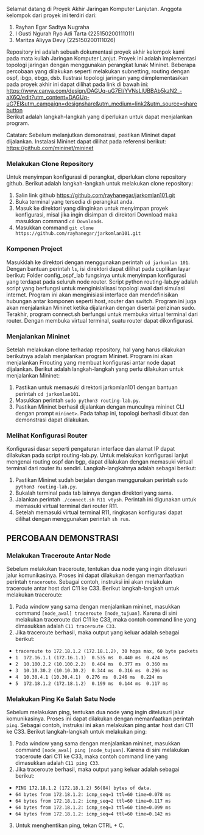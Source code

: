 Selamat datang di Proyek Akhir Jaringan Komputer Lanjutan. Anggota kelompok dari proyek ini terdiri dari:
1. Rayhan Egar Sadtya Nugraha
2. I Gusti Ngurah Ryo Adi Tarta (225150200111011)
3. Maritza Aliyya Devy (225150200111026)

Repository ini adalah sebuah dokumentasi proyek akhir kelompok kami pada mata kuliah Jaringan Komputer Lanjut. Proyek ini adalah implementasi topologi jaringan dengan menggunakan perangkat lunak Mininet. Beberapa percobaan yang dilakukan seperti melakukan subnetting, routing dengan ospf, ibgp, ebgp, dsb. Ilustrasi topologi jaringan yang diimplementasikan pada proyek akhir ini dapat dilihat pada link di bawah ini:
https://www.canva.com/design/DAGUq-uG7EI/YVNsLlUBBAb5kzN2_-aX6Q/edit?utm_content=DAGUq-uG7EI&utm_campaign=designshare&utm_medium=link2&utm_source=sharebutton  
Berikut adalah langkah-langkah yang diperlukan untuk dapat menjalankan program. 

Catatan: Sebelum melanjutkan demonstrasi, pastikan Mininet dapat dijalankan. Instalasi Mininet dapat dilihat pada referensi berikut:
https://github.com/mininet/mininet

### Melakukan Clone Repository
Untuk menyimpan konfigurasi di perangkat, diperlukan clone repository github. Berikut adalah langkah-langkah untuk melakukan clone repository:
1. Salin link github https://github.com/rayhanegar/jarkomlan101.git
2. Buka terminal yang tersedia di perangkat anda.
3. Masuk ke direktori yang diinginkan untuk menyimpan proyek konfigurasi, misal jika ingin disimpan di direktori Download maka masukkan command `cd Downloads`.
4. Masukkan command `git clone https://github.com/rayhanegar/jarkomlan101.git`

### Komponen Project
Masukklah ke direktori dengan menggunakan perintah `cd jarkomlan 101`. Dengan bantuan perintah `ls`, isi direktori dapat dilihat pada cuplikan layar berikut:
Folder config_ospf_lab fungsinya untuk menyimpan konfigurasi yang terdapat pada seluruh node router. Script python routing-lab.py adalah script yang berfungsi untuk menginisialisasi topologi awal dari simulasi internet. Program ini akan menginisiasi interface dan mendefinisikan hubungan antar komponen seperti host, router dan switch. Program ini juga akan menjalankan Mininet ketika dijalankan dengan disertai perizinan sudo. Terakhir, program connect.sh berfungsi untuk membuka virtual terminal dari router. Dengan membuka virtual terminal, suatu router dapat dikonfigurasi.

### Menjalankan Mininet
Setelah melakukan clone terhadap repository, hal yang harus dilakukan berikutnya adalah menjalankan program Mininet. Program ini akan menjalankan Frrouting yang membuat konfigurasi antar node dapat dijalankan. Berikut adalah langkah-langkah yang perlu dilakukan untuk menjalankan Mininet:
1. Pastikan untuk memasuki direktori jarkomlan101 dengan bantuan perintah `cd jarkomlan101`.
2. Masukkan perintah `sudo python3 routing-lab.py`.
3. Pastikan Mininet berhasil dijalankan dengan munculnya mininet CLI dengan prompt `mininet>`. Pada tahap ini, topologi berhasil dibuat dan demonstrasi dapat dilakukan.


### Melihat Konfigurasi Router
Konfigurasi dasar seperti pengaturan interface dan alamat IP dapat dilakukan pada script routing-lab.py. Untuk melakukan konfigurasi lanjut mengenai routing ospf dan bgp, dapat dilakukan dengan memasuki virtual terminal dari router itu sendiri. Langkah-langkahnya adalah sebagai berikut: 
1. Pastikan Mininet sudah berjalan dengan menggunakan perintah `sudo python3 routing-lab.py`. 
2. Bukalah terminal pada tab lainnya dengan direktori yang sama.
3. Jalankan perintah `./connect.sh R11 vtysh`. Perintah ini digunakan untuk memasuki virtual terminal dari router R11. 
4. Setelah memasuki virtual terminal R11, ringkasan konfigurasi dapat dilihat dengan menggunakan perintah `sh run`. 

## PERCOBAAN DEMONSTRASI

### Melakukan Traceroute Antar Node
Sebelum melakukan traceroute, tentukan dua node yang ingin ditelusuri jalur komunikasinya. Proses ini dapat dilakukan dengan memanfaatkan perintah `traceroute`. Sebagai contoh, instruksi ini akan melakukan traceroute antar host dari C11 ke C33. Berikut langkah-langkah untuk melakukan traceroute:
1. Pada window yang sama dengan menjalankan mininet, masukkan command `[node_awal] traceroute [node_tujuan]`. Karena di sini melakukan traceroute dari C11 ke C33, maka contoh command line yang dimasukkan adalah `C11 traceroute C33`.
2. Jika traceroute berhasil, maka output yang keluar adalah sebagai berikut:
- `traceroute to 172.18.1.2 (172.18.1.2), 30 hops max, 60 byte packets`
- `1  172.16.1.1 (172.16.1.1)  0.535 ms  0.440 ms  0.424 ms`
- `2  10.100.2.2 (10.100.2.2)  0.404 ms  0.377 ms  0.360 ms`
- `3  10.10.30.2 (10.10.30.2)  0.344 ms  0.316 ms  0.296 ms`
- `4  10.30.4.1 (10.30.4.1)  0.276 ms  0.246 ms  0.224 ms`
- `5  172.18.1.2 (172.18.1.2)  0.199 ms  0.144 ms  0.117 ms`

### Melakukan Ping Ke Salah Satu Node
Sebelum melakukan ping, tentukan dua node yang ingin ditelusuri jalur komunikasinya. Proses ini dapat dilakukan dengan memanfaatkan perintah `ping`. Sebagai contoh, instruksi ini akan melakukan ping antar host dari C11 ke C33. Berikut langkah-langkah untuk melakukan ping:
1. Pada window yang sama dengan menjalankan mininet, masukkan command `[node_awal] ping [node_tujuan]`. Karena di sini melakukan traceroute dari C11 ke C33, maka contoh command line yang dimasukkan adalah `C11 ping C33`.
2. Jika traceroute berhasil, maka output yang keluar adalah sebagai berikut:
- `PING 172.18.1.2 (172.18.1.2) 56(84) bytes of data.`
- `64 bytes from 172.18.1.2: icmp_seq=1 ttl=60 time=0.078 ms`
- `64 bytes from 172.18.1.2: icmp_seq=2 ttl=60 time=0.117 ms`
- `64 bytes from 172.18.1.2: icmp_seq=3 ttl=60 time=0.099 ms`
- `64 bytes from 172.18.1.2: icmp_seq=4 ttl=60 time=0.142 ms`
3. Untuk menghentikan ping, tekan CTRL + C.
